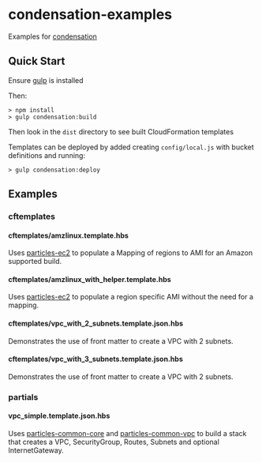 # condensation-examples

Examples for [condensation](https://github.com/kmcgrath/condensation)

## Quick Start

Ensure [gulp](http://gulpjs.com) is installed

Then:

    > npm install
    > gulp condensation:build

Then look in the `dist` directory to see built CloudFormation templates

Templates can be deployed by added creating `config/local.js` with bucket definitions
and running:

    > gulp condensation:deploy

## Examples

### cftemplates

#### cftemplates/amzlinux.template.hbs
Uses [particles-ec2](https://github.com/kmcgrath/particles-ec2) to
populate a Mapping of regions to AMI for an Amazon supported build.

#### cftemplates/amzlinux\_with\_helper.template.hbs
Uses [particles-ec2](https://github.com/kmcgrath/particles-ec2) to
populate a region specific AMI without the need for a mapping.

#### cftemplates/vpc\_with\_2\_subnets.template.json.hbs
Demonstrates the use of front matter to create a VPC with 2 subnets.

#### cftemplates/vpc\_with\_3\_subnets.template.json.hbs
Demonstrates the use of front matter to create a VPC with 2 subnets.

### partials

#### vpc\_simple.template.json.hbs
Uses [particles-common-core](https://github.com/kmcgrath/particles-common-core) and
[particles-common-vpc](https://github.com/kmcgrath/particles-vpc) to build a stack that
creates a VPC, SecurityGroup, Routes, Subnets and optional InternetGateway.
